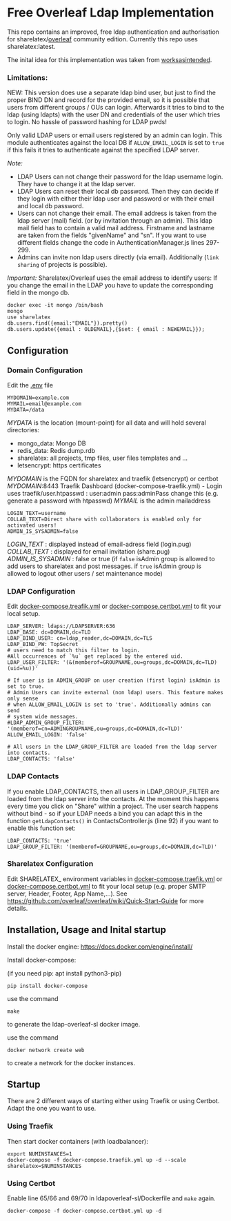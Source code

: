 # Free Overleaf Ldap Implementation

This repo contains an improved, free ldap authentication and authorisation 
for sharelatex/[overleaf](https://github.com/overleaf/overleaf) community 
edition. Currently this repo uses sharelatex:latest.

The inital idea for this implementation was taken from 
[worksasintended](https://github.com/worksasintended).


### Limitations:
NEW: This version does use a separate ldap bind user, but just to find the proper BIND DN and record for the provided email, so it is possible that users from different groups / OUs can login.
Afterwards it tries to bind to the ldap (using ldapts) with the user DN and credentials of the user which tries to login. No hassle of password hashing for LDAP pwds!

Only valid LDAP users or email users registered by an admin can login. 
This module authenticates against the local DB if `ALLOW_EMAIL_LOGIN` is set to `true` if this fails
it tries to authenticate against the specified LDAP server. 

*Note:*
- LDAP Users can not change their password for the ldap username login. They have to change it at the ldap server.
- LDAP Users can reset their local db password. Then they can decide if they login with either their ldap user and password or with their email and local db password.
- Users can not change their email. The email address is taken from the ldap server (mail) field. (or by invitation through an admin).
  This ldap mail field has to contain a valid mail address. Firstname and lastname are taken from the fields "givenName" and "sn". 
  If you want to use different fields change the code in AuthenticationManager.js lines 297-299.
- Admins can invite non ldap users directly (via email). Additionally (``link sharing`` of projects is possible).

*Important:*
Sharelatex/Overleaf uses the email address to identify users: If you change the email in the LDAP you have to update the corresponding field 
in the mongo db.

```
docker exec -it mongo /bin/bash
mongo 
use sharelatex
db.users.find({email:"EMAIL"}).pretty()
db.users.update({email : OLDEMAIL},{$set: { email : NEWEMAIL}});
```

## Configuration

### Domain Configuration

Edit the [.env](.env) file

```
MYDOMAIN=example.com
MYMAIL=email@example.com
MYDATA=/data
```

*MYDATA* is the location (mount-point) for all data and will hold several directories:
- mongo_data: Mongo DB
- redis_data: Redis dump.rdb
- sharelatex: all projects, tmp files, user files templates and ...
- letsencrypt: https certificates

*MYDOMAIN* is the FQDN for sharelatex and traefik (letsencrypt) or certbot  <br/>
*MYDOMAIN*:8443 Traefik Dashboard (docker-compose-traefik.yml) - Login uses traefik/user.htpasswd : user:admin pass:adminPass change this (e.g. generate a password with htpasswd)
*MYMAIL* is the admin mailaddress

```
LOGIN_TEXT=username
COLLAB_TEXT=Direct share with collaborators is enabled only for activated users!
ADMIN_IS_SYSADMIN=false
```
*LOGIN_TEXT* : displayed instead of email-adress field (login.pug) <br/>
*COLLAB_TEXT* : displayed for email invitation (share.pug)<br/>
*ADMIN_IS_SYSADMIN* : false or true (if ``false`` isAdmin group is allowed to add users to sharelatex and post messages. if ``true`` isAdmin group is allowed to logout other users / set maintenance mode)


### LDAP Configuration

Edit [docker-compose.treafik.yml](docker-compose.traefik.yml) or [docker-compose.certbot.yml](docker-compose.certbot.yml) to fit your local setup. 



```
LDAP_SERVER: ldaps://LDAPSERVER:636
LDAP_BASE: dc=DOMAIN,dc=TLD
LDAP_BIND_USER: cn=ldap_reader,dc=DOMAIN,dc=TLS
LDAP_BIND_PW: TopSecret
# users need to match this filter to login.
#All occurrences of `%u` get replaced by the entered uid.
LDAP_USER_FILTER: '(&(memberof=GROUPNAME,ou=groups,dc=DOMAIN,dc=TLD)(uid=%u))'

# If user is in ADMIN_GROUP on user creation (first login) isAdmin is set to true. 
# Admin Users can invite external (non ldap) users. This feature makes only sense 
# when ALLOW_EMAIL_LOGIN is set to 'true'. Additionally admins can send 
# system wide messages.
#LDAP_ADMIN_GROUP_FILTER: '(memberof=cn=ADMINGROUPNAME,ou=groups,dc=DOMAIN,dc=TLD)'
ALLOW_EMAIL_LOGIN: 'false'

# All users in the LDAP_GROUP_FILTER are loaded from the ldap server into contacts.
LDAP_CONTACTS: 'false'
```

### LDAP Contacts 

If you enable LDAP_CONTACTS, then all users in LDAP_GROUP_FILTER are loaded from the ldap server into the contacts. 
At the moment this happens every time you click on "Share" within a project.
The user search happens without bind - so if your LDAP needs a bind you can adapt this in the 
function `getLdapContacts()` in ContactsController.js (line 92) 
if you want to enable this function set:
```
LDAP_CONTACTS: 'true'
LDAP_GROUP_FILTER: '(memberof=GROUPNAME,ou=groups,dc=DOMAIN,dc=TLD)'
```

### Sharelatex Configuration

Edit SHARELATEX_ environment variables in [docker-compose.traefik.yml](docker-compose.traefik.yml) or [docker-compose.certbot.yml](docker-compose.certbot.yml) to fit your local setup 
(e.g. proper SMTP server, Header, Footer, App Name,...). See https://github.com/overleaf/overleaf/wiki/Quick-Start-Guide for more details.

## Installation, Usage and Inital startup

Install the docker engine: https://docs.docker.com/engine/install/

Install docker-compose:

(if you need pip: apt install python3-pip)

```
pip install docker-compose
```


use the command 
```
make
```
to generate the ldap-overleaf-sl docker image.

use the command
```
docker network create web
```
to create a network for the docker instances.


## Startup 

There are 2 different ways of starting either using Traefik or using Certbot. Adapt the one you want to use.

### Using Traefik

Then start docker containers (with loadbalancer):
``` 
export NUMINSTANCES=1
docker-compose -f docker-compose.traefik.yml up -d --scale sharelatex=$NUMINSTANCES
```

### Using Certbot 
Enable line 65/66 and 69/70 in ldapoverleaf-sl/Dockerfile and ``make`` again.

``` 
docker-compose -f docker-compose.certbot.yml up -d 
```

